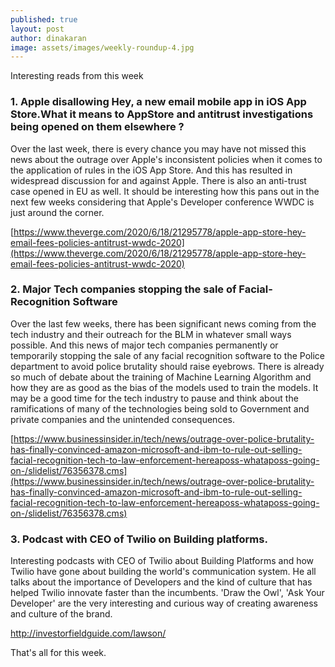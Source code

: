 ```yaml
---
published: true
layout: post
author: dinakaran
image: assets/images/weekly-roundup-4.jpg
---
```

Interesting reads from this week

### 1. Apple disallowing Hey, a new email mobile app in iOS App Store.What it means to AppStore and antitrust investigations being opened on them elsewhere ? 

Over the last week, there is every chance you may have not missed this news about the outrage over Apple's inconsistent policies when it comes to the application of rules in the iOS App Store. And this has resulted in widespread discussion for and against Apple. There is also an anti-trust case opened in EU as well. It should be interesting how this pans out in the next few weeks considering that Apple's Developer conference WWDC is just around the corner.  

[https://www.theverge.com/2020/6/18/21295778/apple-app-store-hey-email-fees-policies-antitrust-wwdc-2020](https://www.theverge.com/2020/6/18/21295778/apple-app-store-hey-email-fees-policies-antitrust-wwdc-2020)


### 2. Major Tech companies stopping the sale of Facial-Recognition Software

Over the last few weeks, there has been significant news coming from the tech industry and their outreach for the BLM in whatever small ways possible. And this news of major tech companies permanently or temporarily stopping the sale of any facial recognition software to the Police department to avoid police brutality should raise eyebrows. There is already so much of debate about the training of Machine Learning Algorithm and how they are as good as the bias of the models used to train the models. It may be a good time for the tech industry to pause and think about the ramifications of many of the technologies being sold to Government and private companies and the unintended consequences. 

[https://www.businessinsider.in/tech/news/outrage-over-police-brutality-has-finally-convinced-amazon-microsoft-and-ibm-to-rule-out-selling-facial-recognition-tech-to-law-enforcement-hereaposs-whataposs-going-on-/slidelist/76356378.cms](https://www.businessinsider.in/tech/news/outrage-over-police-brutality-has-finally-convinced-amazon-microsoft-and-ibm-to-rule-out-selling-facial-recognition-tech-to-law-enforcement-hereaposs-whataposs-going-on-/slidelist/76356378.cms)


### 3. Podcast with CEO of Twilio on Building platforms.

Interesting podcasts with CEO of Twilio about Building Platforms and how Twilio have gone about building the world's communication system. He all talks about the importance of Developers and the kind of culture that has helped Twilio innovate faster than the incumbents. 'Draw the Owl', 'Ask Your Developer' are the very interesting and curious way of creating awareness and culture of the brand. 

http://investorfieldguide.com/lawson/

That's all for this week.
